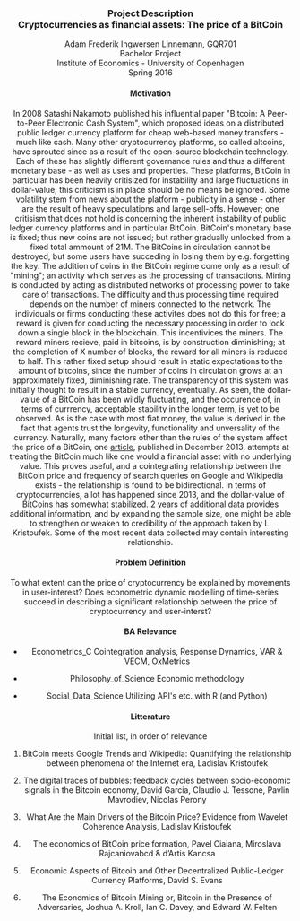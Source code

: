<h3><center>Project Description <br>Cryptocurrencies as financial assets: The price of a BitCoin</br></center></h3>

<center>Adam Frederik Ingwersen Linnemann, GQR701</center>

<center>Bachelor Project</center>
<center>Institute of Economics - University of Copenhagen</h4>
<center>Spring 2016</center>

<h4>Motivation</h4>

In 2008 Satashi Nakamoto published his influential paper "Bitcoin: A Peer-to-Peer Electronic Cash System", which proposed ideas on a distributed public ledger currency platform for cheap web-based money transfers - much like cash. Many other cryptocurrency platforms, so called altcoins, have sprouted since as a result of the open-source blockchain technology. Each of these has slightly different governance rules and thus a different monetary base - as well as uses and properties. These platforms, BitCoin in particular has been heavily critisized for instability and large fluctuations in dollar-value; this criticism is in place should be no means be ignored. Some volatility stem from news about the platform - publicity in a sense - other are the result of heavy speculations and large sell-offs. However; one critisism that does not hold is concerning the inherent instability of public ledger currency platforms and in particular BitCoin. BitCoin's monetary base is fixed; thus new coins are not issued; but rather gradually unlocked from a fixed total ammount of 21M. The BitCoins in circulation cannot be destroyed, but some users have succeding in losing them by e.g. forgetting the key. 
The addition of coins in the BitCoin regime come only as a result of "mining"; an activity which serves as the processing of transactions. Mining is conducted by acting as distributed networks of processing power to take care of transactions. The difficulty and thus processing time required depends on the number of miners connected to the network. The individuals or firms conducting these activites does not do this for free; a reward is given for conducting the necessary processing in order to lock down a single block in the blockchain. This incentivices the miners. The reward miners recieve, paid in bitcoins, is by construction diminishing; at the completion of X number of blocks, the reward for all miners is reduced to half. This rather fixed setup should result in static expectations to the amount of bitcoins, since the number of coins in circulation grows at an approximately fixed, diminishing rate. The transparency of this system was initially thought to result in a stable currency, eventually. As seen, the dollar-value of a BitCoin has been wildly fluctuating, and the occurence of, in terms of currrency, acceptable stability in the longer term, is yet to be observed. As is the case with most fiat money, the value is derived in the fact that agents trust the longevity, functionality and unversality of the currency.
Naturally, many factors other than the rules of the system affect the price of a BitCoin, one [article](http://www.nature.com/articles/srep03415), published in December 2013, attempts at treating the BitCoin much like one would a financial asset with no underlying value. This proves useful, and a cointegrating relationship between the BitCoin price and frequency of search queries on Google and Wikipedia exists - the relationship is found to be bidirectional. In terms of cryptocurrencies, a lot has happened since 2013, and the dollar-value of BitCoins has somewhat stabilized. 2 years of additional data provides additional information, and by expanding the sample size, one might be able to strengthen or weaken to credibility of the approach taken by L. Kristoufek. Some of the most recent data collected may contain interesting relationship.

<h4>Problem Definition</h4>

To what extent can the price of cryptocurrency be explained by movements in user-interest? Does econometric dynamic modelling of time-series succeed in describing a significant relationship between the price of cryptocurrency and user-interst?

<h4>BA Relevance</h4>

  * Econometrics_C Cointegration analysis, Response Dynamics, VAR & VECM, OxMetrics

  * Philosophy_of_Science Economic methodology

  * Social_Data_Science Utilizing API's etc. with R (and Python)

<h4>Litterature</h4>

Initial list, in order of relevance

1. BitCoin meets Google Trends and Wikipedia: Quantifying the relationship between phenomena of the Internet era, Ladislav Kristoufek 

2. The digital traces of bubbles: feedback cycles between socio-economic signals in the Bitcoin economy, David Garcia, Claudio J. Tessone, Pavlin Mavrodiev, Nicolas Perony

3. What Are the Main Drivers of the Bitcoin Price? Evidence from Wavelet Coherence Analysis, Ladislav Kristoufek

4. The economics of BitCoin price formation, Pavel Ciaiana, Miroslava Rajcaniovabcd & d’Artis Kancsa

5. Economic Aspects of Bitcoin and Other Decentralized Public-Ledger Currency Platforms, David S. Evans 

6. The Economics of Bitcoin Mining or, Bitcoin in the Presence of Adversaries, Joshua A. Kroll, Ian C. Davey, and Edward W. Felten
